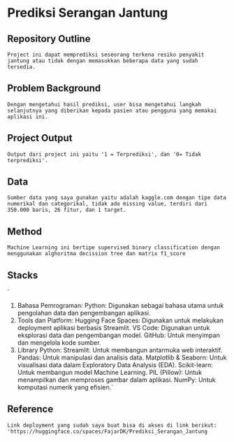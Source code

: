 # Prediksi Serangan Jantung

## Repository Outline
`Project ini dapat memprediksi seseorang terkena resiko penyakit jantung atau tidak dengan memasukkan beberapa data yang sudah tersedia. `


## Problem Background
`Dengan mengetahui hasil prediksi, user bisa mengetahui langkah selanjutnya yang diberikan kepada pasien atau pengguna yang memakai aplikasi ini.`

## Project Output
`Output dari project ini yaitu '1 = Terprediksi', dan '0= Tidak terprediksi'.`

## Data
`Sumber data yang saya gunakan yaitu adalah kaggle.com dengan tipe data numerikal dan categorikal, tidak ada missing value, terdiri dari 350.000 baris, 26 fitur, dan 1 target.`

## Method
`Machine Learning ini bertipe supervised binary classification dengan menggunakan alghoritma decission tree dan matrix f1_score`

## Stacks
`
1. Bahasa Pemrograman:
Python: Digunakan sebagai bahasa utama untuk pengolahan data dan pengembangan aplikasi.
2. Tools dan Platform:
Hugging Face Spaces: Digunakan untuk melakukan deployment aplikasi berbasis Streamlit.
VS Code: Digunakan untuk eksplorasi data dan pengembangan model.
GitHub: Untuk menyimpan dan mengelola kode sumber.
3. Library Python:
Streamlit: Untuk membangun antarmuka web interaktif.
Pandas: Untuk manipulasi dan analisis data.
Matplotlib & Seaborn: Untuk visualisasi data dalam Exploratory Data Analysis (EDA).
Scikit-learn: Untuk membangun model Machine Learning.
PIL (Pillow): Untuk menampilkan dan memproses gambar dalam aplikasi.
NumPy: Untuk komputasi numerik yang efisien.`

## Reference
`Link deployment yang sudah saya buat bisa di akses di link berikut: 'https://huggingface.co/spaces/FajarDK/Prediksi_Serangan_Jantung`
